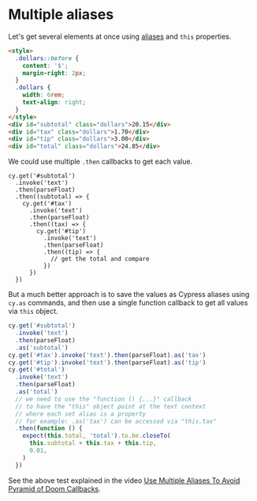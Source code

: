 # Multiple aliases

Let's get several elements at once using [aliases](../commands/aliasing.md) and `this` properties.

<!-- fiddle Multiple aliases -->

```html
<style>
  .dollars::before {
    content: '$';
    margin-right: 2px;
  }
  .dollars {
    width: 6rem;
    text-align: right;
  }
</style>
<div id="subtotal" class="dollars">20.15</div>
<div id="tax" class="dollars">1.70</div>
<div id="tip" class="dollars">3.00</div>
<div id="total" class="dollars">24.85</div>
```

We could use multiple `.then` callbacks to get each value.

```text
cy.get('#subtotal')
  .invoke('text')
  .then(parseFloat)
  .then((subtotal) => {
    cy.get('#tax')
      .invoke('text')
      .then(parseFloat)
      .then((tax) => {
        cy.get('#tip')
          .invoke('text')
          .then(parseFloat)
          .then((tip) => {
            // get the total and compare
          })
      })
  })
```

But a much better approach is to save the values as Cypress aliases using `cy.as` commands, and then use a single function callback to get all values via `this` object.

```js
cy.get('#subtotal')
  .invoke('text')
  .then(parseFloat)
  .as('subtotal')
cy.get('#tax').invoke('text').then(parseFloat).as('tax')
cy.get('#tip').invoke('text').then(parseFloat).as('tip')
cy.get('#total')
  .invoke('text')
  .then(parseFloat)
  .as('total')
  // we need to use the "function () {...}" callback
  // to have the "this" object point at the text context
  // where each set alias is a property
  // for example: .as('tax') can be accessed via "this.tax"
  .then(function () {
    expect(this.total, 'total').to.be.closeTo(
      this.subtotal + this.tax + this.tip,
      0.01,
    )
  })
```

<!-- fiddle-end -->

See the above test explained in the video [Use Multiple Aliases To Avoid Pyramid of Doom Callbacks](https://youtu.be/0LLsdI0o9Iw).
